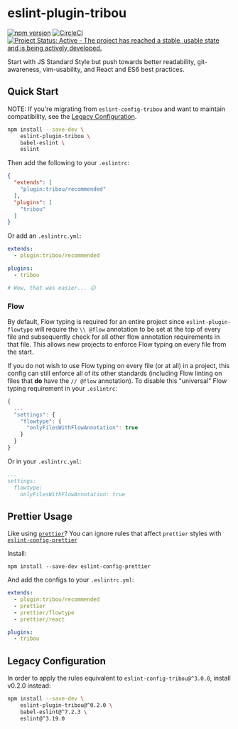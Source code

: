 # eslint-plugin-tribou

[![npm version](https://badge.fury.io/js/eslint-plugin-tribou.svg)](https://badge.fury.io/js/eslint-plugin-tribou)
[![CircleCI](https://img.shields.io/circleci/project/github/tribou/eslint-plugin-tribou.svg)](https://circleci.com/gh/tribou/eslint-plugin-tribou)
[![Project Status: Active - The project has reached a stable, usable state and is being actively developed.](http://www.repostatus.org/badges/latest/active.svg)](http://www.repostatus.org/#active)

Start with JS Standard Style but push towards better readability,
git-awareness, vim-usability, and React and ES6 best practices.

## Quick Start

NOTE: If you're migrating from `eslint-config-tribou` and want to maintain
compatibility, see the [Legacy
Configuration](https://github.com/tribou/eslint-plugin-tribou#legacy-configuration).

```bash
npm install --save-dev \
    eslint-plugin-tribou \
    babel-eslint \
    eslint
```

Then add the following to your `.eslintrc`:

```json
{
  "extends": [
    "plugin:tribou/recommended"
  ],
  "plugins": [
    "tribou"
  ]
}
```

Or add an `.eslintrc.yml`:

```yml
extends:
  - plugin:tribou/recommended

plugins:
  - tribou

# Wow, that was easier... 😉
```

### Flow

By default, Flow typing is required for an entire project since
`eslint-plugin-flowtype` will require the `\\ @flow` annotation to be set at
the top of every file and subsequently check for all other flow annotation
requirements in that file. This allows new projects to enforce Flow typing on
every file from the start.

If you do not wish to use Flow typing on every file (or at all) in a project,
this config can still enforce all of its other standards (including Flow
linting on files that **do** have the `// @flow` annotation). To disable this
"universal" Flow typing requirement in your `.eslintrc`:

```js
{
  ...
  "settings": {
    "flowtype": {
      "onlyFilesWithFlowAnnotation": true
    }
  }
}
```

Or in your `.eslintrc.yml`:

```yml
...
settings:
  flowtype:
    onlyFilesWithFlowAnnotation: true
```

## Prettier Usage

Like using [`prettier`](https://prettier.io/)? You can ignore rules that affect
`prettier` styles with
[`eslint-config-prettier`](https://github.com/prettier/eslint-config-prettier)

Install:

```
npm install --save-dev eslint-config-prettier
```

And add the configs to your `.eslintrc.yml`:

```yml
extends:
  - plugin:tribou/recommended
  - prettier
  - prettier/flowtype
  - prettier/react

plugins:
  - tribou
```

## Legacy Configuration

In order to apply the rules equivalent to `eslint-config-tribou@^3.0.0`,
install v0.2.0 instead:

```bash
npm install --save-dev \
    eslint-plugin-tribou@^0.2.0 \
    babel-eslint@^7.2.3 \
    eslint@^3.19.0
```
